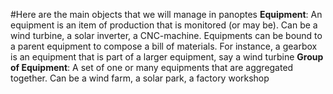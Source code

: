 #Here are the main objects that we will manage in panoptes
**Equipment**: An equipment is an item of production that is monitored (or may be). Can be a wind turbine, a solar inverter, a CNC-machine. Equipments can be bound to a parent equipment to compose a bill of materials. For instance, a gearbox is an equipment that is part of a larger equipment, say a wind turbine
**Group of Equipment**: A set of one or many equipments that are aggregated together. Can be a wind farm, a solar park, a factory workshop

